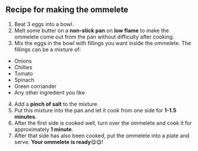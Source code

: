 ## Recipe for making the ommelete

1. Beat 3 eggs into a bowl.
2. Melt some butter on a **non-stick pan** on **low flame** to make the ommelete come out from the pan without difficulty after cooking.
3. Mix the eggs in the bowl with fillings you want inside the ommelete. The fillings can be a mixture of:
  - Onions
  - Chillies
  - Tomato
  - Spinach
  - Green corriander
  - Any other ingredient you like
4. Add a **pinch of salt** to the mixture.
5. Put this mixture into the pan and let it cook from one side for **1-1.5 minutes**.
6. After the first side is cooked well, turn over the ommelete and cook it for approximately **1 minute**.
7. After that side has also been cooked, put the ommelete into a plate and serve. **Your ommelete is ready**😋😋!

